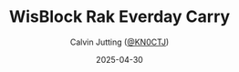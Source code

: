 ---
date: 2025-04-30
title: WisBlock Rak Everday Carry
author: Calvin Jutting ([@KN0CTJ](calvin@iowamesh.net))
draft: true
---